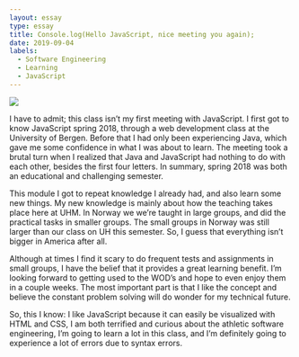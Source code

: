 ```yaml
---
layout: essay
type: essay
title: Console.log(Hello JavaScript, nice meeting you again);
date: 2019-09-04
labels:
  - Software Engineering
  - Learning
  - JavaScript
---
```


<img class="ui tiny left circular floated image" src="../images/paintbrushes.jpg">

I have to admit; this class isn’t my first meeting with JavaScript. I first got to know JavaScript spring 2018, through a web development class at the University of Bergen. Before that I had only been experiencing Java, which gave me some confidence in what I was about to learn. The meeting took a brutal turn when I realized that Java and JavaScript had nothing to do with each other, besides the first four letters. In summary, spring 2018 was both an educational and challenging semester. 

This module I got to repeat knowledge I already had, and also learn some new things. My new knowledge is mainly about how the teaching takes place here at UHM. In Norway we we’re taught in large groups, and did the practical tasks in smaller groups. The small groups in Norway was still larger than our class on UH this semester. So, I guess that everything isn’t bigger in America after all.

Although at times I find it scary to do frequent tests and assignments in small groups, I have the belief that it provides a great learning benefit. I’m looking forward to getting used to the WOD’s and hope to even enjoy them in a couple weeks. The most important part is that I like the concept and believe the constant problem solving will do wonder for my technical future. 

So, this I know: I like JavaScript because it can easily be visualized with HTML and CSS, I am both terrified and curious about the athletic software engineering, I’m going to learn a lot in this class, and I’m definitely going to experience a lot of errors due to syntax errors. 


